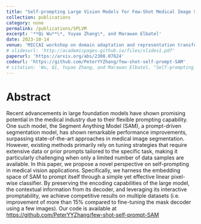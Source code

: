 ```yaml
---
title: "Self-prompting Large Vision Models for Few-Shot Medical Image Segmentation"
collection: publications
category: none
permalink: /publications/SPLVM
excerpt: '**Qi Wu**\*, Yuyao Zhang\*, and Marawan Elbatel'
date: 2023-10-14
venue: 'MICCAI workshop on domain adaptation and representation transfer'
# slidesurl: 'http://academicpages.github.io/files/slides1.pdf'
paperurl: 'https://arxiv.org/abs/2308.07624'
codeurl: 'https://github.com/PeterYYZhang/few-shot-self-prompt-SAM'
# citation: 'Wu, Qi, Yuyao Zhang, and Marawan Elbatel. "Self-prompting large vision models for few-shot medical image segmentation." MICCAI workshop on domain adaptation and representation transfer. Cham: Springer Nature Switzerland, 2023.'
---
```


Abstract
======
Recent advancements in large foundation models have shown promising potential in the medical industry due to their flexible prompting capability. One such model, the Segment Anything Model (SAM), a prompt-driven segmentation model, has shown remarkable performance improvements, surpassing state-of-the-art approaches in medical image segmentation. However, existing methods primarily rely on tuning strategies that require extensive data or prior prompts tailored to the specific task, making it particularly challenging when only a limited number of data samples are available. In this paper, we propose a novel perspective on self-prompting in medical vision applications. Specifically, we harness the embedding space of SAM to prompt itself through a simple yet effective linear pixel-wise classifier. By preserving the encoding capabilities of the large model, the contextual information from its decoder, and leveraging its interactive promptability, we achieve competitive results on multiple datasets (i.e. improvement of more than 15% compared to fine-tuning the mask decoder using a few images). Our code is available at https://github.com/PeterYYZhang/few-shot-self-prompt-SAM